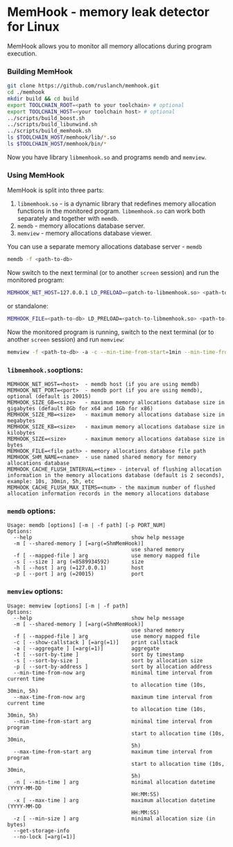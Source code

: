 # MemHook - memory leak detector for Linux
MemHook allows you to monitor all memory allocations during program execution.
### Building MemHook
```bash
git clone https://github.com/ruslanch/memhook.git
cd ./memhook
mkdir build && cd build
export TOOLCHAIN_ROOT=<path to your toolchain> # optional
export TOOLCHAIN_HOST=<your toolchain host> # optional
../scripts/build_boost.sh
../scripts/build_libunwind.sh
../scripts/build_memhook.sh
ls $TOOLCHAIN_HOST/memhook/lib/*.so
ls $TOOLCHAIN_HOST/memhook/bin/*
```
Now you have library `libmemhook.so` and programs `memdb` and `memview`.

### Using MemHook
MemHook is split into three parts:
1. `libmemhook.so` - is a dynamic library that redefines memory allocation functions in the monitored program. `libmemhook.so` can work both separately and together with `memdb`.
2. `memdb` - memory allocations database server.
3. `memview` - memory allocations database viewer.

You can use a separate memory allocations database server - `memdb`

```bash
memdb -f <path-to-db>
```

Now switch to the next terminal (or to another `screen` session) and run the monitored program:

```bash
MEMHOOK_NET_HOST=127.0.0.1 LD_PRELOAD=<patch-to-libmemhook.so> <path-to-your-app>
```

or standalone:

```bash
MEMHOOK_FILE=<path-to-db> LD_PRELOAD=<patch-to-libmemhook.so> <path-to-your-app>
```

Now the monitored program is running, switch to the next terminal (or to another `screen` session) and run `memview`:

```bash
memview -f <path-to-db> -a -c --min-time-from-start=1min --min-time-from-start=1min --min-time-from-now=10s
```

### `libmemhook.so`options:
```
MEMHOOK_NET_HOST=<host>  - memdb host (if you are using memdb)
MEMHOOK_NET_PORT=<port>  - memdb port (if you are using memdb), optional (default is 20015)
MEMHOOK_SIZE_GB=<size>   - maximum memory allocations database size in gigabytes (default 8Gb for x64 and 1Gb for x86)
MEMHOOK_SIZE_MB=<size>   - maximum memory allocations database size in megabytes
MEMHOOK_SIZE_KB=<size>   - maximum memory allocations database size in kilobytes
MEMHOOK_SIZE=<size>      - maximum memory allocations database size in bytes
MEMHOOK_FILE=<file path> - memory allocations database file path
MEMHOOK_SHM_NAME=<name>  - use named shared memory for memory allocations database
MEMHOOK_CACHE_FLUSH_INTERVAL=<time> - interval of flushing allocation information in the memory allocations database (default is 2 seconds), example: 10s, 30min, 5h, etc
MEMHOOK_CACHE_FLUSH_MAX_ITEMS=<num> - the maximum number of flushed allocation information records in the memory allocations database
```

### `memdb` options:
```
Usage: memdb [options] [-m | -f path] [-p PORT_NUM]
Options:
  --help                                show help message
  -m [ --shared-memory ] [=arg(=ShmMemHook)]
                                        use shared memory
  -f [ --mapped-file ] arg              use memory mapped file
  -s [ --size ] arg (=8589934592)       size
  -h [ --host ] arg (=127.0.0.1)        host
  -p [ --port ] arg (=20015)            port
```

### `memview` options:
```
Usage: memview [options] [-m | -f path]
Options:
  --help                                show help message
  -m [ --shared-memory ] [=arg(=ShmMemHook)]
                                        use shared memory
  -f [ --mapped-file ] arg              use memory mapped file
  -c [ --show-callstack ] [=arg(=1)]    print callstack
  -a [ --aggregate ] [=arg(=1)]         aggregate
  -t [ --sort-by-time ]                 sort by timestamp
  -s [ --sort-by-size ]                 sort by allocation size
  -p [ --sort-by-address ]              sort by allocation address
  --min-time-from-now arg               minimal time interval from current time
                                        to allocation time (10s, 30min, 5h)
  --max-time-from-now arg               maximum time interval from current time
                                        to allocation time (10s, 30min, 5h)
  --min-time-from-start arg             minimal time interval from program
                                        start to allocation time (10s, 30min,
                                        5h)
  --max-time-from-start arg             maximum time interval from program
                                        start to allocation time (10s, 30min,
                                        5h)
  -n [ --min-time ] arg                 minimal allocation datetime (YYYY-MM-DD
                                        HH:MM:SS)
  -x [ --max-time ] arg                 maximum allocation datetime (YYYY-MM-DD
                                        HH:MM:SS)
  -z [ --min-size ] arg                 minimal allocation size (in bytes)
  --get-storage-info
  --no-lock [=arg(=1)]
```
